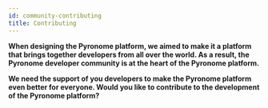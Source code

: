 ```yaml
---
id: community-contributing
title: Contributing
---
```


<a id="aHeaderMenuAnchor" data-header-menu="Docs"></a>

**When designing the Pyronome platform, we aimed to make it a platform that brings together developers from all over the world. As a result, the Pyronome developer community is at the heart of the Pyronome platform.**

**We need the support of you developers to make the Pyronome platform even better for everyone. Would you like to contribute to the development of the Pyronome platform?**